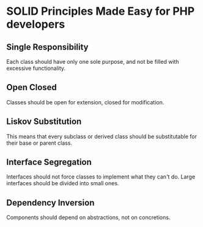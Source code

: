# SOLID Principles Made Easy for PHP developers

## Single Responsibility

Each class should have only one sole purpose, and not be filled with excessive functionality.

## Open Closed

Classes should be open for extension, closed for modification.

## Liskov Substitution

This means that every subclass or derived class should be substitutable for their base or parent class.

## Interface Segregation

Interfaces should not force classes to implement what they can't do. Large interfaces should be divided into small ones.

## Dependency Inversion

Components should depend on abstractions, not on concretions.


